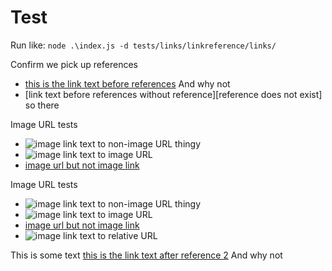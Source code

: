 # Test

Run like: `node .\index.js -d tests/links/linkreference/links/`

Confirm we pick up references

- [this is the link text before references][this is the reference 1] And why not
- [link text before references without reference][reference does not exist] so there

Image URL tests
- ![image link text to non-image URL][this is the reference 1] thingy
- ![image link text to image URL][this ref to image url]
- [image url but not image link][this ref to image url]


Image URL tests
- ![image link text to non-image URL][this is the reference 1] thingy
- ![image link text to image URL][this ref to image url]
- [image url but not image link][this ref to image url]
- ![image link text to relative URL][rel ref to image url]


[this is the reference 1]: http://this.com/is/a/url/refererence        
[this is reference 2]: http://this.com/is/a/url/refererence  'is title in singlequote'   

[this ref to image url]: http://this.com/is/a/url/animage.jpg  'is title in singlequote'  


[rel ref to image url]: ../url/arelimage.jpg  'is title in singlequote'  


This is some text [this is the link text after reference 2][   this is reference   2] And why not
